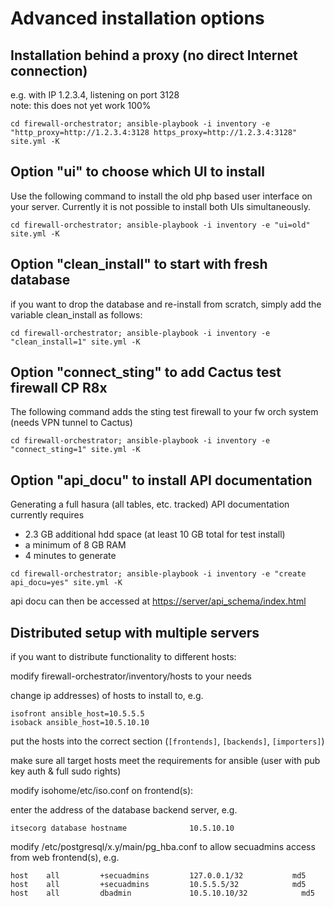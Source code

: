 # Advanced installation options

## Installation behind a proxy (no direct Internet connection)

e.g. with IP 1.2.3.4, listening on port 3128<br>
note: this does not yet work 100%

```
cd firewall-orchestrator; ansible-playbook -i inventory -e "http_proxy=http://1.2.3.4:3128 https_proxy=http://1.2.3.4:3128" site.yml -K
```

## Option "ui" to choose which UI to install

Use the following command to install the old php based user interface on your server. 
Currently it is not possible to install both UIs simultaneously.

```
cd firewall-orchestrator; ansible-playbook -i inventory -e "ui=old" site.yml -K

```

## Option "clean_install" to start with fresh database

if you want to drop the database and re-install from scratch, simply add the variable clean_install as follows:

```
cd firewall-orchestrator; ansible-playbook -i inventory -e "clean_install=1" site.yml -K
```

## Option "connect_sting" to add Cactus test firewall CP R8x

The following command adds the sting test firewall to your fw orch system (needs VPN tunnel to Cactus)

```
cd firewall-orchestrator; ansible-playbook -i inventory -e "connect_sting=1" site.yml -K
```

## Option "api_docu" to install API documentation

Generating a full hasura (all tables, etc. tracked) API documentation  currently requires 
- 2.3 GB additional hdd space (at least 10 GB total for test install)
- a minimum of 8 GB RAM
- 4 minutes to generate

```
cd firewall-orchestrator; ansible-playbook -i inventory -e "create api_docu=yes" site.yml -K
```

api docu can then be accessed at <https://server/api_schema/index.html>

## Distributed setup with multiple servers

if you want to distribute functionality to different hosts:

modify firewall-orchestrator/inventory/hosts to your needs

change ip addresses) of hosts to install to, e.g.

```
isofront ansible_host=10.5.5.5
isoback ansible_host=10.5.10.10
```

put the hosts into the correct section (`[frontends]`, `[backends]`, `[importers]`)

make sure all target hosts meet the requirements for ansible (user with pub key auth & full sudo rights)

modify isohome/etc/iso.conf on frontend(s):

enter the address of the database backend server, e.g.

```
itsecorg database hostname              10.5.10.10
```

modify /etc/postgresql/x.y/main/pg_hba.conf to allow secuadmins access from web frontend(s), e.g.

```
host    all         +secuadmins         127.0.0.1/32           md5
host    all         +secuadmins         10.5.5.5/32            md5
host    all         dbadmin             10.5.10.10/32            md5
```
